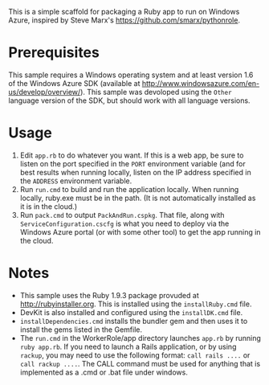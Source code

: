 This is a simple scaffold for packaging a Ruby app to run on Windows Azure, inspired by Steve Marx's <https://github.com/smarx/pythonrole>.

Prerequisites
=============
This sample requires a Windows operating system and at least version 1.6 of the
Windows Azure SDK (available at <http://www.windowsazure.com/en-us/develop/overview/>). 
This sample was devoloped using the `Other` language version of the SDK, but should work with all language versions.

Usage
=====

1. Edit `app.rb` to do whatever you want. If this is a web app, be sure to listen on the port
specified in the `PORT` environment variable (and for best results when running
locally, listen on the IP address specified in the `ADDRESS` environment
variable.
2. Run `run.cmd` to build and run the application locally. When
running locally, ruby.exe must be in the path. (It is not automatically
installed as it is in the cloud.)
3. Run `pack.cmd` to output `PackAndRun.cspkg`. That file, along with
`ServiceConfiguration.cscfg` is what you need to deploy via the Windows Azure
portal (or with some other tool) to get the app running in the cloud.

Notes
=====

* This sample uses the Ruby 1.9.3 package provuded at <http://rubyinstaller.org>. This is installed using the `installRuby.cmd` file.
* DevKit is also installed and configured using the `installDK.cmd` file.
* `installDependencies.cmd` installs the bundler gem and then uses it to install the gems listed in the Gemfile.
* The `run.cmd` in the WorkerRole/app directory launches `app.rb` by running `ruby app.rb`. If you need to launch a Rails application, or by using `rackup`, you may need to use the following format: `call rails ....` or `call rackup ....`. The CALL command must be used for anything that is implemented as a .cmd or .bat file under windows.